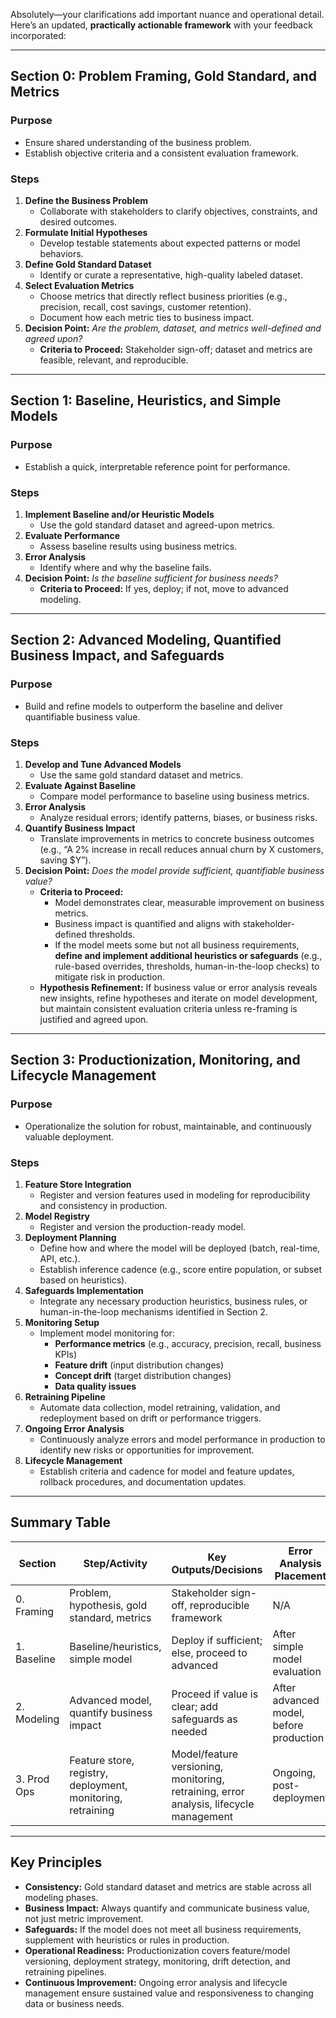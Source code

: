 Absolutely—your clarifications add important nuance and operational detail. Here’s an updated, **practically actionable framework** with your feedback incorporated:

---

## **Section 0: Problem Framing, Gold Standard, and Metrics**

### **Purpose**
- Ensure shared understanding of the business problem.
- Establish objective criteria and a consistent evaluation framework.

### **Steps**
1. **Define the Business Problem**
   - Collaborate with stakeholders to clarify objectives, constraints, and desired outcomes.
2. **Formulate Initial Hypotheses**
   - Develop testable statements about expected patterns or model behaviors.
3. **Define Gold Standard Dataset**
   - Identify or curate a representative, high-quality labeled dataset.
4. **Select Evaluation Metrics**
   - Choose metrics that directly reflect business priorities (e.g., precision, recall, cost savings, customer retention).
   - Document how each metric ties to business impact.
5. **Decision Point:** *Are the problem, dataset, and metrics well-defined and agreed upon?*
   - **Criteria to Proceed:** Stakeholder sign-off; dataset and metrics are feasible, relevant, and reproducible.

---

## **Section 1: Baseline, Heuristics, and Simple Models**

### **Purpose**
- Establish a quick, interpretable reference point for performance.

### **Steps**
1. **Implement Baseline and/or Heuristic Models**
   - Use the gold standard dataset and agreed-upon metrics.
2. **Evaluate Performance**
   - Assess baseline results using business metrics.
3. **Error Analysis**
   - Identify where and why the baseline fails.
4. **Decision Point:** *Is the baseline sufficient for business needs?*
   - **Criteria to Proceed:** If yes, deploy; if not, move to advanced modeling.

---

## **Section 2: Advanced Modeling, Quantified Business Impact, and Safeguards**

### **Purpose**
- Build and refine models to outperform the baseline and deliver quantifiable business value.

### **Steps**
1. **Develop and Tune Advanced Models**
   - Use the same gold standard dataset and metrics.
2. **Evaluate Against Baseline**
   - Compare model performance to baseline using business metrics.
3. **Error Analysis**
   - Analyze residual errors; identify patterns, biases, or business risks.
4. **Quantify Business Impact**
   - Translate improvements in metrics to concrete business outcomes (e.g., “A 2% increase in recall reduces annual churn by X customers, saving $Y”).
5. **Decision Point:** *Does the model provide sufficient, quantifiable business value?*
   - **Criteria to Proceed:** 
     - Model demonstrates clear, measurable improvement on business metrics.
     - Business impact is quantified and aligns with stakeholder-defined thresholds.
     - If the model meets some but not all business requirements, **define and implement additional heuristics or safeguards** (e.g., rule-based overrides, thresholds, human-in-the-loop checks) to mitigate risk in production.
   - **Hypothesis Refinement:** If business value or error analysis reveals new insights, refine hypotheses and iterate on model development, but maintain consistent evaluation criteria unless re-framing is justified and agreed upon.

---

## **Section 3: Productionization, Monitoring, and Lifecycle Management**

### **Purpose**
- Operationalize the solution for robust, maintainable, and continuously valuable deployment.

### **Steps**
1. **Feature Store Integration**
   - Register and version features used in modeling for reproducibility and consistency in production.
2. **Model Registry**
   - Register and version the production-ready model.
3. **Deployment Planning**
   - Define how and where the model will be deployed (batch, real-time, API, etc.).
   - Establish inference cadence (e.g., score entire population, or subset based on heuristics).
4. **Safeguards Implementation**
   - Integrate any necessary production heuristics, business rules, or human-in-the-loop mechanisms identified in Section 2.
5. **Monitoring Setup**
   - Implement model monitoring for:
     - **Performance metrics** (e.g., accuracy, precision, recall, business KPIs)
     - **Feature drift** (input distribution changes)
     - **Concept drift** (target distribution changes)
     - **Data quality issues**
6. **Retraining Pipeline**
   - Automate data collection, model retraining, validation, and redeployment based on drift or performance triggers.
7. **Ongoing Error Analysis**
   - Continuously analyze errors and model performance in production to identify new risks or opportunities for improvement.
8. **Lifecycle Management**
   - Establish criteria and cadence for model and feature updates, rollback procedures, and documentation updates.

---

## **Summary Table**

| Section      | Step/Activity                             | Key Outputs/Decisions                               | Error Analysis Placement                  |
|--------------|-------------------------------------------|-----------------------------------------------------|-------------------------------------------|
| 0. Framing   | Problem, hypothesis, gold standard, metrics| Stakeholder sign-off, reproducible framework        | N/A                                       |
| 1. Baseline  | Baseline/heuristics, simple model         | Deploy if sufficient; else, proceed to advanced     | After simple model evaluation             |
| 2. Modeling  | Advanced model, quantify business impact  | Proceed if value is clear; add safeguards as needed | After advanced model, before production   |
| 3. Prod Ops  | Feature store, registry, deployment, monitoring, retraining | Model/feature versioning, monitoring, retraining, error analysis, lifecycle management | Ongoing, post-deployment                 |

---

## **Key Principles**

- **Consistency:** Gold standard dataset and metrics are stable across all modeling phases.
- **Business Impact:** Always quantify and communicate business value, not just metric improvement.
- **Safeguards:** If the model does not meet all business requirements, supplement with heuristics or rules in production.
- **Operational Readiness:** Productionization covers feature/model versioning, deployment strategy, monitoring, drift detection, and retraining pipelines.
- **Continuous Improvement:** Ongoing error analysis and lifecycle management ensure sustained value and responsiveness to changing data or business needs.
